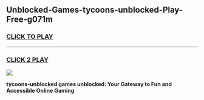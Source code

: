 
## Unblocked-Games-tycoons-unblocked-Play-Free-g071m
<h3>
<a href="https://premium76.site?title=tycoons-unblocked&ref=23A">CLICK TO PLAY</a></h3>
<hr>

<h3>
<a href="https://premium76.site?title=tycoons-unblocked&ref=23A">CLICK 2 PLAY</a>
  
</h3>

<a href="https://premium76.site?title=tycoons-unblocked&ref=23A"><img src="https://clearcache.store/games.png"></a>


**tycoons-unblocked games unblocked: Your Gateway to Fun and Accessible Online Gaming**
